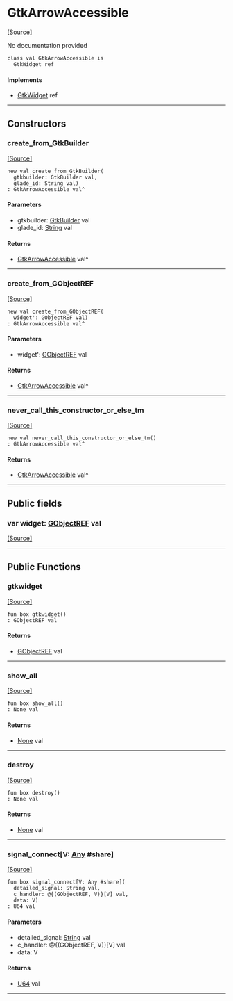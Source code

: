 # GtkArrowAccessible
<span class="source-link">[[Source]](src/gtk3/GtkArrowAccessible.md#L6)</span>

No documentation provided


```pony
class val GtkArrowAccessible is
  GtkWidget ref
```

#### Implements

* [GtkWidget](gtk3-GtkWidget.md) ref

---

## Constructors

### create_from_GtkBuilder
<span class="source-link">[[Source]](src/gtk3/GtkArrowAccessible.md#L14)</span>


```pony
new val create_from_GtkBuilder(
  gtkbuilder: GtkBuilder val,
  glade_id: String val)
: GtkArrowAccessible val^
```
#### Parameters

*   gtkbuilder: [GtkBuilder](gtk3-GtkBuilder.md) val
*   glade_id: [String](builtin-String.md) val

#### Returns

* [GtkArrowAccessible](gtk3-GtkArrowAccessible.md) val^

---

### create_from_GObjectREF
<span class="source-link">[[Source]](src/gtk3/GtkArrowAccessible.md#L17)</span>


```pony
new val create_from_GObjectREF(
  widget': GObjectREF val)
: GtkArrowAccessible val^
```
#### Parameters

*   widget': [GObjectREF](gtk3-..-gobject-GObjectREF.md) val

#### Returns

* [GtkArrowAccessible](gtk3-GtkArrowAccessible.md) val^

---

### never_call_this_constructor_or_else_tm
<span class="source-link">[[Source]](src/gtk3/GtkArrowAccessible.md#L20)</span>


```pony
new val never_call_this_constructor_or_else_tm()
: GtkArrowAccessible val^
```

#### Returns

* [GtkArrowAccessible](gtk3-GtkArrowAccessible.md) val^

---

## Public fields

### var widget: [GObjectREF](gtk3-..-gobject-GObjectREF.md) val
<span class="source-link">[[Source]](src/gtk3/GtkArrowAccessible.md#L10)</span>



---

## Public Functions

### gtkwidget
<span class="source-link">[[Source]](src/gtk3/GtkArrowAccessible.md#L12)</span>


```pony
fun box gtkwidget()
: GObjectREF val
```

#### Returns

* [GObjectREF](gtk3-..-gobject-GObjectREF.md) val

---

### show_all
<span class="source-link">[[Source]](src/gtk3/GtkWidget.md#L4)</span>


```pony
fun box show_all()
: None val
```

#### Returns

* [None](builtin-None.md) val

---

### destroy
<span class="source-link">[[Source]](src/gtk3/GtkWidget.md#L7)</span>


```pony
fun box destroy()
: None val
```

#### Returns

* [None](builtin-None.md) val

---

### signal_connect\[V: [Any](builtin-Any.md) #share\]
<span class="source-link">[[Source]](src/gtk3/GtkWidget.md#L10)</span>


```pony
fun box signal_connect[V: Any #share](
  detailed_signal: String val,
  c_handler: @{(GObjectREF, V)}[V] val,
  data: V)
: U64 val
```
#### Parameters

*   detailed_signal: [String](builtin-String.md) val
*   c_handler: @{(GObjectREF, V)}[V] val
*   data: V

#### Returns

* [U64](builtin-U64.md) val

---

